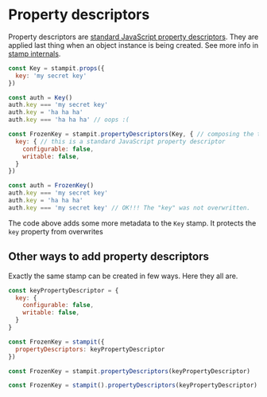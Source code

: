 # Property descriptors

Property descriptors are [standard JavaScript property descriptors](https://mdn.io/defineProperties). They are applied last thing when an object instance is being created. See more info in [stamp internals](../essentials/specification/object-creation-internals.md).

```javascript
const Key = stampit.props({
  key: 'my secret key'
})

const auth = Key()
auth.key === 'my secret key'
auth.key = 'ha ha ha'
auth.key === 'ha ha ha' // oops :(

const FrozenKey = stampit.propertyDescriptors(Key, { // composing the two
  key: { // this is a standard JavaScript property descriptor
    configurable: false,
    writable: false,
  }
})

const auth = FrozenKey()
auth.key === 'my secret key'
auth.key = 'ha ha ha'
auth.key === 'my secret key' // OK!!! The "key" was not overwritten.
```

The code above adds some more metadata to the `Key` stamp. It protects the `key` property from overwrites

## Other ways to add property descriptors

Exactly the same stamp can be created in few ways. Here they all are.

```javascript
const keyPropertyDescriptor = {
  key: {
    configurable: false,
    writable: false,
  }
}

const FrozenKey = stampit({
  propertyDescriptors: keyPropertyDescriptor
})

const FrozenKey = stampit.propertyDescriptors(keyPropertyDescriptor)

const FrozenKey = stampit().propertyDescriptors(keyPropertyDescriptor)
```

